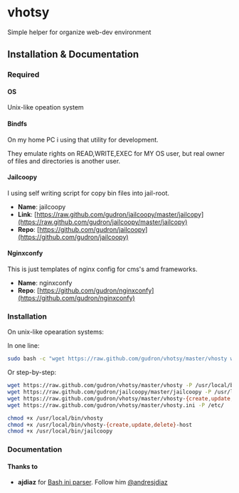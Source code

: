 # vhotsy

Simple helper for organize web-dev environment

## Installation & Documentation

### Required

#### OS

Unix-like opeation system

#### Bindfs

On my home PC i using that utility for development. 

They emulate rights on READ,WRITE,EXEC for MY OS user, 
but real owner of files and directories is another user.

#### Jailcoopy

I using self writing script for copy bin files into jail-root.

- **Name**: jailcoopy
- **Link**: [https://raw.github.com/gudron/jailcoopy/master/jailcopy](https://raw.github.com/gudron/jailcoopy/master/jailcopy)
- **Repo**: [https://github.com/gudron/jailcoopy](https://github.com/gudron/jailcoopy)

#### Nginxconfy

This is just templates of nginx config for cms's amd frameworks.

- **Name**: nginxconfy
- **Repo**: [https://github.com/gudron/nginxconfy](https://github.com/gudron/nginxconfy)

### Installation

On unix-like opearation systems:

In one line:
```bash
sudo bash -c "wget https://raw.github.com/gudron/vhotsy/master/vhosty wget https://raw.github.com/gudron/jailcoopy/master/jailcoopy https://raw.github.com/gudron/vhotsy/master/vhosty-{create,update,delete}-host -P /usr/local/bin && wget https://raw.github.com/gudron/vhotsy/master/vhosty.conf -p /etc/ && chmod +x /usr/local/bin/vhosty && chmod +x /usr/local/bin/vhosty-{create,update,delete}-host && chmod +x /usr/local/bin/jailcoopy"
```

Or step-by-step:
```bash
wget https://raw.github.com/gudron/vhotsy/master/vhosty -P /usr/local/bin
wget https://raw.github.com/gudron/jailcoopy/master/jailcoopy -P /usr/local/bin
wget https://raw.github.com/gudron/vhotsy/master/vhosty-{create,update,delete}-host -P /usr/local/bin
wget https://raw.github.com/gudron/vhotsy/master/vhosty.ini -P /etc/

chmod +x /usr/local/bin/vhosty
chmod +x /usr/local/bin/vhosty-{create,update,delete}-host
chmod +x /usr/local/bin/jailcoopy
```

### Documentation

#### Thanks to

- **ajdiaz** for [Bash ini parser](http://ajdiaz.wordpress.com/2008/02/09/bash-ini-parser/). Follow him [@andresjdiaz](https://twitter.com/andresjdiaz)